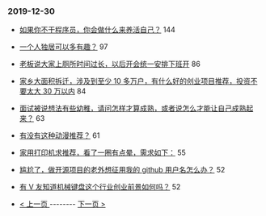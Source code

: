 ### 2019-12-30 
- [如果你不干程序员，你会做什么来养活自己？](https://www.v2ex.com/t/633509) 144
- [一个人独居可以多有趣？](https://www.v2ex.com/t/633554) 97
- [老板说大家上厕所时间过长，以后开会统一安排下班开](https://www.v2ex.com/t/633491) 86
- [家乡大面积拆迁，涉及到至少 10 多万户，有什么好的创业项目推荐，投资不要太大 30 万以内](https://www.v2ex.com/t/633486) 84
- [面试被说想法有些幼稚，请问怎样才算成熟，或者说怎么才能让自己成熟起来？](https://www.v2ex.com/t/633460) 63
- [有没有这种动漫推荐？](https://www.v2ex.com/t/633448) 61
- [家用打印机求推荐，看了一圈有点晕，需求如下：](https://www.v2ex.com/t/633469) 55
- [尴尬了，做开源项目的老外想征用我的 github 用户名怎么办？](https://www.v2ex.com/t/633415) 52
- [有 V 友知道机械键盘这个行业创业前景如何吗？](https://www.v2ex.com/t/633511) 52 

- [ < 上一页 ](https://github.com/able8/v2ex-hot-record/blob/master/2019-12-29.md) -------- [ 下一页 > ](https://github.com/able8/v2ex-hot-record/blob/master/2019-12-31.md)